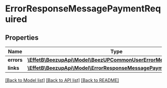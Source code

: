 # ErrorResponseMessagePaymentRequired

## Properties
Name | Type | Description | Notes
------------ | ------------- | ------------- | -------------
**errors** | [**\EffetB\BeezupApi\Model\BeezUPCommonUserErrorMessage[]**](BeezUPCommonUserErrorMessage.md) |  | 
**links** | [**\EffetB\BeezupApi\Model\ErrorResponseMessagePaymentRequiredLinks**](ErrorResponseMessagePaymentRequiredLinks.md) |  | 

[[Back to Model list]](../README.md#documentation-for-models) [[Back to API list]](../README.md#documentation-for-api-endpoints) [[Back to README]](../README.md)


